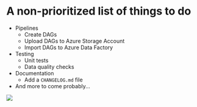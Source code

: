 # A non-prioritized list of things to do

- Pipelines
    - Create DAGs
    - Upload DAGs to Azure Storage Account
    - Import DAGs to Azure Data Factory
- Testing
    - Unit tests
    - Data quality checks
- Documentation
    - Add a `CHANGELOG.md` file
- And more to come probably...


![](https://media.giphy.com/media/SwUpEicey6NNtGO4G2/giphy.gif)
